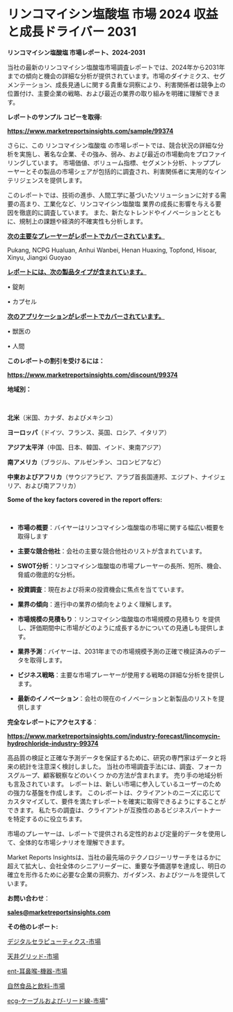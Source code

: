 # リンコマイシン塩酸塩 市場 2024 収益と成長ドライバー 2031

<strong>リンコマイシン塩酸塩 市場レポート、2024-2031</strong>

当社の最新のリンコマイシン塩酸塩市場調査レポートでは、2024年から2031年までの傾向と機会の詳細な分析が提供されています。市場のダイナミクス、セグメンテーション、成長見通しに関する貴重な洞察により、利害関係者は競争上の位置付け、主要企業の戦略、および最近の業界の取り組みを明確に理解できます。



<strong>レポートのサンプル コピーを取得:</strong> <a href=https://www.marketreportsinsights.com/sample/99374>

<strong><u>https://www.marketreportsinsights.com/sample/99374</u></strong></a>

さらに、この リンコマイシン塩酸塩 の市場レポートでは、競合状況の詳細な分析を実施し、著名な企業、その強み、弱み、および最近の市場動向をプロファイリングしています。 市場価値、ボリューム指標、セグメント分析、トッププレーヤーとその製品の市場シェアが包括的に調査され、利害関係者に実用的なインテリジェンスを提供します。

このレポートでは、技術の進歩、人間工学に基づいたソリューションに対する需要の高まり、工業化など、リンコマイシン塩酸塩 業界の成長に影響を与える要因を徹底的に調査しています。 また、新たなトレンドやイノベーションとともに、規制上の課題や経済的不確実性も分析します。



<strong><u>次の主要なプレーヤーがレポートでカバーされています。</u></strong>

Pukang, NCPG Hualuan, Anhui Wanbei, Henan Huaxing, Topfond, Hisoar, Xinyu, Jiangxi Guoyao



<strong><u><b>レポートには、次の製品タイプが含まれています。</b></u></strong>

• 錠剤

• カプセル



<strong><u><b>次のアプリケーションがレポートでカバーされています。</b></u></strong>

• 獣医の

• 人間



<strong><b>このレポートの割引を受けるには：</b></strong>

<a href=https://www.marketreportsinsights.com/discount/99374>

<strong><u>https://www.marketreportsinsights.com/discount/99374</u></strong></a>



<strong>地域別：</strong>

<strong> </strong>



<strong>北米</strong>（米国、カナダ、およびメキシコ）



<strong>ヨーロッパ</strong>（ドイツ、フランス、英国、ロシア、イタリア）



<strong>アジア太平洋</strong>（中国、日本、韓国、インド、東南アジア）



<strong>南アメリカ</strong>（ブラジル、アルゼンチン、コロンビアなど）



<strong>中東およびアフリカ</strong>（サウジアラビア、アラブ首長国連邦、エジプト、ナイジェリア、および南アフリカ）



<strong>Some of the key factors covered in the report offers:</strong>

<strong> </strong>
<ul>
  <li>

<strong>市場の概要</strong>：バイヤーはリンコマイシン塩酸塩の市場に関する幅広い概要を取得します</li>
  <li>

<strong>主要な競合他社</strong>：会社の主要な競合他社のリストが含まれています。</li>
  <li>

<strong>SWOT分析</strong>：リンコマイシン塩酸塩の市場プレーヤーの長所、短所、機会、脅威の徹底的な分析。</li>
  <li>

<strong>投資調査</strong>：現在および将来の投資機会に焦点を当てています。</li>
  <li>

<strong>業界の傾向</strong>：進行中の業界の傾向をよりよく理解します。</li>
  <li>

<strong>市場規模の見積もり</strong>：リンコマイシン塩酸塩の市場規模の見積もり を提供し、評価期間中に市場がどのように成長するかについての見通しも提供します。</li>
  <li>

<strong>業界予測</strong>：バイヤーは、2031年までの市場規模予測の正確で検証済みのデータを取得します。</li>
  <li>

<strong>ビジネス戦略</strong>：主要な市場プレーヤーが使用する戦略の詳細な分析を提供します。</li>
  <li>

<strong>最新のイノベーション</strong>：会社の現在のイノベーションと新製品のリストを提供します</li>
</ul>


<strong>完全なレポートにアクセスする</strong>：

<a href=https://www.marketreportsinsights.com/industry-forecast/lincomycin-hydrochloride-industry-99374>

<strong><u>https://www.marketreportsinsights.com/industry-forecast/lincomycin-hydrochloride-industry-99374</u></strong></a>

高品質の検証と正確な予測データを保証するために、研究の専門家はデータと将来の統計を注意深く検討しました。 当社の市場調査手法には、調査、フォーカスグループ、顧客観察などのいくつ かの方法が含まれます。 売り手の地域分析も言及されています。 レポートは、新しい市場に参入しているユーザーのための強力な基盤を作成します。 このレポートは、クライアントのニーズに応じてカスタマイズして、要件を満たすレポートを確実に取得できるようにすることができます。 私たちの調査は、クライアントが互換性のあるビジネスパートナーを特定するのに役立ちます。

市場のプレーヤーは、レポートで提供される定性的および定量的データを使用して、全体的な市場シナリオを理解できます。

Market Reports Insightsは、当社の最先端のテクノロジーリサーチをはるかに超えて拡大し、会社全体のシニアリーダーに、重要な予備選挙を達成し、明日の確立を形作るために必要な企業の洞察力、ガイダンス、およびツールを提供しています。



<strong><b>お問い合わせ</b></strong>：

<a href=mailto:sales@marketreportsinsights.com>

<strong><u>sales@marketreportsinsights.com</u></strong></a>



<strong>その他のレポート:</strong>

<a href=https://www.linkedin.com/pulse/デジタルセラピューティクス-市場-2023-swot-分析と成長率-2030-nxqcf/>デジタルセラピューティクス-市場</a>

<a href=https://www.linkedin.com/pulse/天井グリッド-市場-2030-年までの需要に焦点を当てた-2023-年調査レポート-eyswf/>天井グリッド-市場</a>

<a href=https://www.linkedin.com/pulse/ent-耳鼻喉-機器-市場-2023-推進要因と成長機会-2030-1ptaf/>ent-耳鼻喉-機器-市場</a>

<a href=https://www.linkedin.com/pulse/自然食品と飲料-市場-2023-swot-分析と最新イノベーション-2030-pr-news-hub-jykvf/>自然食品と飲料-市場</a>

<a href=https://www.linkedin.com/pulse/ecg-ケーブルおよび-リード線-市場-2023-swot-分析と最新イノベーション-wq3tf/>ecg-ケーブルおよび-リード線-市場</a>"
